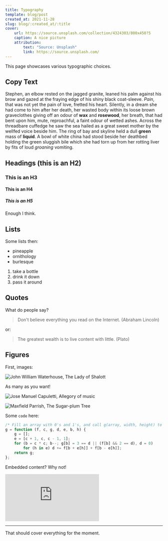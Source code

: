```yaml
---
title: Typography
template: blog/post
created_at: 2021-11-28
slug: blog/:created_at/:title
cover:
    url: https://source.unsplash.com/collection/4324303/800x450?5
    caption: A nice picture
    attribution:
        text: "Source: Unsplash"
        link: https://source.unsplash.com/
---
```


This page showcases various typographic choices.

## Copy Text

Stephen, an elbow rested on the jagged granite, leaned his palm against his brow and gazed at the fraying edge of his shiny black coat-sleeve. _Pain_, that was not yet the pain of love, fretted his heart. Silently, in a dream she had come to him after her death, her wasted body within its loose brown graveclothes giving off an odour of **wax** and **rosewood**, her breath, that had bent upon him, mute, reproachful, a faint odour of wetted ashes. Across the threadbare cuffedge he saw the sea hailed as a great sweet mother by the wellfed voice beside him. The ring of bay and skyline held a dull **green** mass of **liquid**. A bowl of white china had stood beside her deathbed holding the green sluggish bile which she had torn up from her rotting liver by fits of loud _groaning_ vomiting.

## Headings (this is an H2)

### This is an H3

#### This is an H4

##### This is an H5

Enough I think.

## Lists

Some lists then:

-   pineapple
-   ornithology
-   burlesque

1. take a bottle
2. drink it down
3. pass it around

## Quotes

What do people say?

> Don't believe everything you read on the Internet. (Abraham Lincoln)

or:

> The greatest wealth is to live content with little. (Plato)

## Figures

First, images:

![John William Waterhouse, The Lady of Shalott][pic1]

As many as you want!

![Jose Manuel Capuletti, Allegory of music][pic2]

![Maxfield Parrish, The Sugar-plum Tree][pic3]

Some `code` here:

```js
/* Fill an array with 0's and 1's, and call g(array, width, height) to iterate */
g = function (f, c, g, d, e, b, h) {
    g = [];
    e = [c + 1, c, c - 1, 1];
    for (b = c * c; b--; g[b] = 3 == d || (f[b] && 2 == d), d = 0)
        for (h in e) d += f[b + e[h]] + f[b - e[h]];
    return g;
};
```

Embedded content? Why not!

<iframe src="https://www.youtube.com/embed/b-ypXdiyG54" title="YouTube video player" frameborder="0" allow="accelerometer; autoplay; clipboard-write; encrypted-media; gyroscope; picture-in-picture" allowfullscreen></iframe>

---

That should cover everything for the moment.

[pic1]: https://uploads0.wikiart.org/images/john-william-waterhouse/the-lady-of-shalott-1888.jpg
[pic2]: https://uploads5.wikiart.org/images/jose-manuel-capuletti/allegory-of-music-1946.jpg
[pic3]: https://uploads3.wikiart.org/images/maxfield-parrish/the-sugar-plum-tree-1904.jpg!Large.jpg
